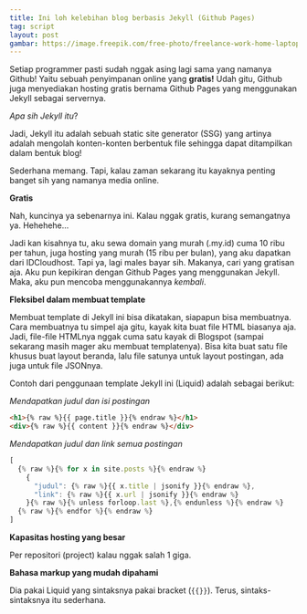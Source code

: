 ```yaml
--- 
title: Ini loh kelebihan blog berbasis Jekyll (Github Pages)
tag: script
layout: post
gambar: https://image.freepik.com/free-photo/freelance-work-home-laptop-beautiful-woman-casual-sit-floor-work-with-portable-computer-with-crossed-legs_231208-2746.jpg
--- 
```


Setiap programmer pasti sudah nggak asing lagi sama yang namanya Github! Yaitu sebuah penyimpanan online yang **gratis!** Udah gitu, Github juga menyediakan hosting gratis bernama Github Pages yang menggunakan Jekyll sebagai servernya.

_Apa sih Jekyll itu_?

Jadi, Jekyll itu adalah sebuah static site generator (SSG) yang artinya adalah mengolah konten-konten berbentuk file sehingga dapat ditampilkan dalam bentuk blog!

Sederhana memang. Tapi, kalau zaman sekarang itu kayaknya penting banget sih yang namanya media online.

**Gratis**

Nah, kuncinya ya sebenarnya ini. Kalau nggak gratis, kurang semangatnya ya. Hehehehe...

Jadi kan kisahnya tu, aku sewa domain yang murah (.my.id) cuma 10 ribu per tahun, juga hosting yang murah (15 ribu per bulan), yang aku dapatkan dari IDCloudhost. Tapi ya, lagi males bayar sih. Makanya, cari yang gratisan aja. Aku pun kepikiran dengan Github Pages yang menggunakan Jekyll. Maka, aku pun mencoba menggunakannya _kembali_.

**Fleksibel dalam membuat template**

Membuat template di Jekyll ini bisa dikatakan, siapapun bisa membuatnya. Cara membuatnya tu simpel aja gitu, kayak kita buat file HTML biasanya aja. Jadi, file-file HTMLnya nggak cuma satu kayak di Blogspot (sampai sekarang masih mager aku membuat templatenya). Bisa kita buat satu file khusus buat layout beranda, lalu file satunya untuk layout postingan, ada juga untuk file JSONnya.

Contoh dari penggunaan template Jekyll ini (Liquid) adalah sebagai berikut:

_Mendapatkan judul dan isi postingan_

```html
<h1>{% raw %}{{ page.title }}{% endraw %}</h1>
<div>{% raw %}{{ content }}{% endraw %}</div>
```

_Mendapatkan judul dan link semua postingan_

```js
[
  {% raw %}{% for x in site.posts %}{% endraw %}
    {
      "judul": {% raw %}{{ x.title | jsonify }}{% endraw %},
      "link": {% raw %}{{ x.url | jsonify }}{% endraw %}
    }{% raw %}{% unless forloop.last %},{% endunless %}{% endraw %}
  {% raw %}{% endfor %}{% endraw %}
]
```

**Kapasitas hosting yang besar**

Per repositori (project) kalau nggak salah 1 giga.

**Bahasa markup yang mudah dipahami**

Dia pakai Liquid yang sintaksnya pakai bracket (`{{}}`). Terus, sintaks-sintaksnya itu sederhana.
